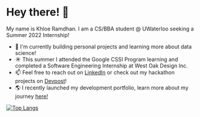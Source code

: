 # Hey there! 👋

<!--
**khloe-r/khloe-r** is a ✨ _special_ ✨ repository because its `README.md` (this file) appears on your GitHub profile.

Here are some ideas to get you started:

- 🔭 I’m currently working on ...
- 🌱 I’m currently learning ...
- 👯 I’m looking to collaborate on ...
- 🤔 I’m looking for help with ...
- 💬 Ask me about ...
- 📫 How to reach me: ...
- 😄 Pronouns: ...
- ⚡ Fun fact: ...
-->

My name is Khloe Ramdhan. I am a CS/BBA student @ UWaterloo seeking a Summer 2022 Internship!
* 🌱 I'm currently building personal projects and learning more about data science!
* ☀️ This summer I attended the Google CSSI Program learning and completed a Software Engineering Internship at West Oak Design Inc.
* 📫 Feel free to reach out on [LinkedIn](https://www.linkedin.com/in/khloe-ramdhan/) or check out my hackathon projects on [Devpost](https://devpost.com/khloe-r)!
* 🌎 I recently launched my development portfolio, learn more about my journey [here!](https://khloe-r.github.io/Development-Portfolio/)

[![Top Langs](https://github-readme-stats.vercel.app/api/top-langs/?username=khloe-r&layout=compact&exclude_repo=cssi-labs&count_private=true)](https://github.com/anuraghazra/github-readme-stats)
